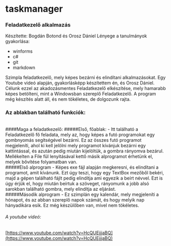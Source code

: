 # taskmanager

### Feladatkezelő alkalmazás  
Készítette: Bogdán Botond és Orosz Dániel
Lényege a tanulmányok gyakorlása:
 - winforms
 - c#
 - git
 - markdown
 
Szimpla feladatkezelő, mely képes bezárni és elindítani alkalmazásokat. Egy Youtube videó alapján, gyakorlásképp készítettem én, és Orosz Dániel. Célunk ezzel az akadozásmentes Feladatkezelő elkészítése, mely hamarabb képes betölteni, mint a Windowsban szereplő Feladatkezelő. A program még készítés alatt áll, és nem tökéletes, de dolgozunk rajta.
### Az ablakban található funkciók:
<br />
####Maga a feladatkezelő:
#####Első, főablak:
  - Itt található a Feladatkezelő fő feladata, mely az, hogy képes a futó programokat egy gombnyomás segítségével bezárni. Ez az összes futó programot megjeleníti, ahol ki kell jelölni mely programot kívánjuk bezárni egy kattintással, és azután pedig miután kijelöltük, a gombra rányomva bezárul. Mellékelten a File fül lenyitásával kettő másik alprogramot érhetünk el, melyek bővítése folyamatban van. <br />
#####Első alprogram
  - Képes exe fájl alapján megkeresni, és elindítani a programot, amit kívánunk. Ezt úgy teszi, hogy egy TextBox mezőből bekéri, majd a gépen található fájlt pedig elindítja ami egyezik a beírt névvel. Ezt is úgy érjük el, hogy miután beírtuk a szöveget, rányomunk a jobb alsó sarokban található gombra, mely elindítja az eljárást.<br />
#####Második alprogram
  - Ez szimplán egy kalendár, mely megjeleníti a hónapot, és az abban szereplő napok számát, és hogy melyik nap hányadikára esik. Ez még készülőben van, mivel nem tökéletes. <br />


###### A youtube videó:

[https://www.youtube.com/watch?v=HcQUEjjjaBQ](https://www.youtube.com/watch?v=HcQUEjjjaBQ)<br />

